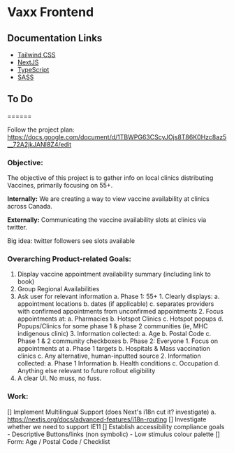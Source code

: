 # Vaxx Frontend

## Documentation Links
* [Tailwind CSS](https://tailwindcss.com/docs)
* [NextJS](https://nextjs.org/)
* [TypeScript](https://www.typescriptlang.org/docs/)
* [SASS](https://sass-lang.com/documentation)
## To Do 
======

Follow the project plan: https://docs.google.com/document/d/1TBWPG63CScyJOjs8T86K0Hzc8az5__72A2jkJANI8Z4/edit

### Objective:
The objective of this project is to gather info on local clinics distributing Vaccines, primarily focusing on 55+.

**Internally:** We are creating a way to view vaccine availability at clinics across Canada. 

**Externally:** Communicating the vaccine availability slots at clinics via twitter. 

Big idea: twitter followers see slots available 

### Overarching Product-related Goals: 

1. Display vaccine appointment availability summary (including link to book)
2. Group Regional Availabilities
3. Ask user for relevant information
    a. Phase 1: 55+
        1. Clearly displays:
            a. appointment locations
            b. dates (if applicable)
            c. separates providers with confirmed appointments from unconfirmed appointments
        2. Focus appointments at:
            a. Pharmacies
            b. Hotspot Clinics
            c. Hotspot popups
            d. Popups/Clinics for some phase 1 & phase 2 communities (ie, MHC indigenous clinic)
        3. Information collected:
            a. Age
            b. Postal Code
            c. Phase 1 & 2 community checkboxes
    b. Phase 2: Everyone
        1. Focus on appointments at
            a. Phase 1 targets
            b. Hospitals & Mass vaccination clinics
            c. Any alternative, human-inputted source
        2. Information collected:
            a. Phase 1 Information
            b. Health conditions
            c. Occupation
            d. Anything else relevant to future rollout eligibility
4. A clear UI. No muss, no fuss.
        
### Work:

[] Implement Multilingual Support (does Next's i18n cut it? investigate)
    a. https://nextjs.org/docs/advanced-features/i18n-routing
[] Investigate whether we need to support IE11 
[] Establish accessibility compliance goals
    - Descriptive Buttons/links (non symbolic)
    - Low stimulus colour palette 
[] Form: Age / Postal Code / Checklist
